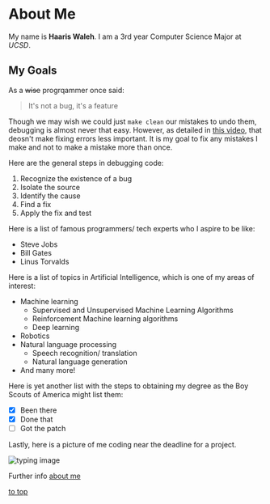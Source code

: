 # About Me

My name is **Haaris Waleh**. I am a 3rd year Computer Science Major at *UCSD*. 


## My Goals

As a ~~wise~~ progrqammer once said:
> It's not a bug, it's a feature

Though we may wish we could just `make clean` our mistakes to undo them, debugging is almost never that easy. However, as detailed in [this video](https://www.youtube.com/watch?v=dQw4w9WgXcQ), that deosn't make fixing errors less important. It is my goal to fix any mistakes I make and not to make a mistake more than once.

Here are the general steps in debugging code:
1. Recognize the existence of a bug
2. Isolate the source
3. Identify the cause
4. Find a fix
5. Apply the fix and test 

Here is a list of famous programmers/ tech experts who I aspire to be like:
- Steve Jobs
- Bill Gates
- Linus Torvalds

Here is a list of topics in Artificial Intelligence, which is one of my areas of interest:

- Machine learning
    - Supervised and Unsupervised Machine Learning Algorithms
    - Reinforcement Machine learning algorithms
    - Deep learning
- Robotics
- Natural language processing
    - Speech recognition/ translation
    - Natural language generation
- And many more!
  
Here is yet another list with the steps to obtaining my degree as the Boy Scouts of America might list them:
- [x] Been there
- [x] Done that
- [ ] Got the patch
  
Lastly, here is a picture of me coding near the deadline for a project.

![typing image](https://hwaleh.github.com/typing.jpg)


Further info [about me](README.md)

[to top](https://github.com/hwaleh/hwaleh.github.io/blob/main/index.md#heading)